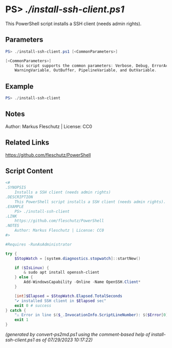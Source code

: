 PS> *./install-ssh-client.ps1*
====================

This PowerShell script installs a SSH client (needs admin rights).

Parameters
----------
```powershell
PS> ./install-ssh-client.ps1 [<CommonParameters>]

[<CommonParameters>]
    This script supports the common parameters: Verbose, Debug, ErrorAction, ErrorVariable, WarningAction, 
    WarningVariable, OutBuffer, PipelineVariable, and OutVariable.
```

Example
-------
```powershell
PS> ./install-ssh-client

```

Notes
-----
Author: Markus Fleschutz | License: CC0

Related Links
-------------
https://github.com/fleschutz/PowerShell

Script Content
--------------
```powershell
<#
.SYNOPSIS
	Installs a SSH client (needs admin rights)
.DESCRIPTION
	This PowerShell script installs a SSH client (needs admin rights).
.EXAMPLE
	PS> ./install-ssh-client
.LINK
	https://github.com/fleschutz/PowerShell
.NOTES
	Author: Markus Fleschutz | License: CC0
#>

#Requires -RunAsAdministrator

try {
	$StopWatch = [system.diagnostics.stopwatch]::startNew()

	if ($IsLinux) {
		& sudo apt install openssh-client
	} else {
		Add-WindowsCapability -Online -Name OpenSSH.Client*
	}

	[int]$Elapsed = $StopWatch.Elapsed.TotalSeconds
	"✔️ installed SSH client in $Elapsed sec"
	exit 0 # success
} catch {
	"⚠️ Error in line $($_.InvocationInfo.ScriptLineNumber): $($Error[0])"
	exit 1
}
```

*(generated by convert-ps2md.ps1 using the comment-based help of install-ssh-client.ps1 as of 07/29/2023 10:17:22)*

